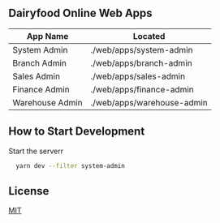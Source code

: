 ## Dairyfood Online Web Apps

| App Name        | Located                    |
| --------------- | -------------------------- |
| System Admin    | ./web/apps/system-admin    |
| Branch Admin    | ./web/apps/branch-admin    |
| Sales Admin     | ./web/apps/sales-admin     |
| Finance Admin   | ./web/apps/finance-admin   |
| Warehouse Admin | ./web/apps/warehouse-admin |

## How to Start Development

Start the serverr

```bash
  yarn dev --filter system-admin
```

## License

[MIT](https://choosealicense.com/licenses/mit/)
